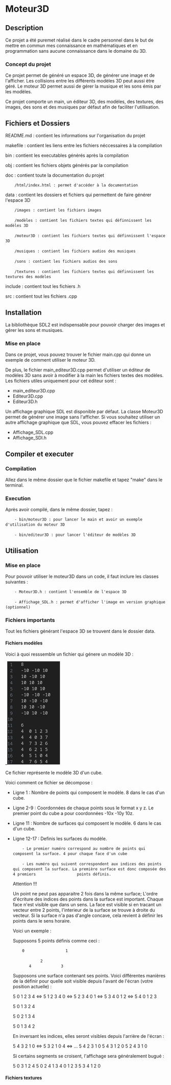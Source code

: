 # Moteur3D

## Description
Ce projet a été puremet réalisé dans le cadre personnel dans le but de mettre en commun mes connaissance en mathématiques et en programmation sans aucune connaissance dans le domaine du 3D.

### Concept du projet
Ce projet permet de généré un espace 3D, de générer une image et de l'afficher.
Les collisions entre les différents modèles 3D peut aussi ètre géré.
Le moteur 3D permet aussi de gérer la musique et les sons émis par les modèles.

Ce projet comporte un main, un éditeur 3D, des modèles, des textures, des images, des sons et des musiques par défaut afin de faciliter l'utillisation.

## Fichiers et Dossiers
README.md : contient les informations sur l'organisation du projet

makefile : contient les liens entre les fichiers néccessaires à la compilation

bin : contient les executables générés après la compilation

obj : contient les fichiers objets générés par la compilation

doc : contient toute la documentation du projet

        /html/index.html : permet d'accéder à la documentation

data : contient les dossiers et fichiers qui permettent de faire générer l'espace 3D

        /images : contient les fichiers images

        /modèles : contient les fichiers textes qui définnissent les modèles 3D

        /moteur3D : contient les fichiers textes qui définnissent l'espace 3D

        /musiques : contient les fichiers audios des musiques

        /sons : contient les fichiers audios des sons

        /textures : contient les fichiers textes qui définnissent les textures des modèles

include : contient tout les fichiers .h

src : contient tout les fichiers .cpp

## Installation
La bibliothèque SDL2 est indispensable pour pouvoir charger des images et gérer les sons et musiques.

### Mise en place
Dans ce projet, vous pouvez trouver le fichier main.cpp qui donne un exemple de 
comment utiliser le moteur 3D.

De plus, le fichier main_editeur3D.cpp permet d'utiliser un éditeur de modèles 3D 
sans avoir à modifier à la main les fichiers textes des modèles.
Les fichiers utiles uniquement pour cet éditeur sont :
- main_editeur3D.cpp
- Editeur3D.cpp
- Editeur3D.h

Un affichage graphique SDL est disponible par défaut.
La classe Moteur3D permet de générer une image sans l'afficher.
Si vous souhaitez utiliser un autre affichage graphique que SDL, vous 
pouvez effacer les fichiers :
- Affichage_SDL.cpp
- Affichage_SDl.h
        
## Compiler et executer
### Compilation
Allez dans le même dossier que le fichier makefile et tapez "make" dans le terminal.

### Execution
Après avoir compilé, dans le même dossier, tapez :

        - bin/moteur3D : pour lancer le main et avoir un exemple d'utilisation du moteur 3D

        - bin/editeur3D : pour lancer l'éditeur de modèles 3D

## Utilisation
### Mise en place
Pour pouvoir utiliser le moteur3D dans un code, il faut inclure les classes suivantes : 
        
        - Moteur3D.h : contient l'ensemble de l'espace 3D

        - Affichage_SDL.h : permet d'afficher l'image en version graphique (optionnel)

### Fichiers importants
Tout les fichiers générant l'espace 3D se trouvent dans le dossier data.

#### Fichiers modèles
Voici à quoi resssemble un fichier qui génere un modèle 3D :

_![Modèle de cube](https://github.com/NiCoutG/Moteur3D/blob/main/doc/ReadMe/modèle.png?raw=true)

Ce fichier représente le modèle 3D d'un cube.

Voici comment ce fichier se décompose :

- Ligne 1 : Nombre de points qui composent le modèle. 8 dans le cas d'un cube.
- Ligne 2-9 : Coordonnées de chaque points sous le format x y z. Le premier point du cube a pour coordonnées -10x -10y 10z.
- Ligne 11 : Nombre de surfaces qui composent le modèle. 6 dans le cas d'un cube.
- Ligne 12-17 : Definis les surfaces du modèle.
  
          - Le premier numéro correspond au nombre de points qui composent la surface. 4 pour chaque face d'un cube
  
          - Les numéro qui suivent correspondent aux indices des points qui composent la surface. La première surface est donc composée des 4 premiers                  points définis.

  Attention !!!

  Un point ne peut pas apparaitre 2 fois dans la même surface;
  L'ordre d'écriture des indices des points dans la surface est important.
  Chaque face n'est visible que dans un sens.
  La face est visible si en tracant un vecteur entre 2 points, l'interieur de la surface se trouve à droite du vecteur.
  Si la surface n'a pas d'angle concave, cela revient à définir les points dans le sens horaire.

  Voici un exemple :

  Supposons 5 points définis comme ceci :

          0                  1

                  2
             4             3

  Supposons une surface contenant ses points.
  Voici différentes manières de la définir pour quelle soit visible depuis l'avant de l'écran (votre position actuelle) :

  5  0 1 2 3 4 <=> 5  1 2 3 4 0 <=> 5  2 3 4 0 1 <=> 5  3 4 0 1 2 <=> 5  4 0 1 2 3
  
  5  0 1 3 2 4
  
  5  0 2 1 3 4
  
  5  0 1 3 4 2

  En inversant les indices, elles seront visibles depuis l'arrière de l'écran :

  5  4 3 2 1 0 <=> 5  3 2 1 0 4 <=> ...
  5  4 2 3 1 0
  5  4 3 1 2 0
  5  2 4 3 1 0

  Si certains segments se croisent, l'affichage sera généralement bugué :

  5  0 3 1 2 4
  5  0 2 4 1 3
  4  0 1 2 3
  5  3 4 1 2 0

#### Fichiers textures
